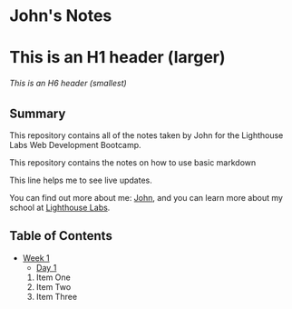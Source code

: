 # John's Notes
# This is an H1 header (larger)
###### This is an H6 header (smallest)

## Summary

This repository contains all of the notes taken by John for the Lighthouse Labs Web Development Bootcamp.

This repository contains the notes on how to use basic markdown

This line helps me to see live updates.

You can find out more about me: [John](https://github.com/JohnLowie4), and you can learn more about my school at [Lighthouse Labs](https://www.lighthouselabs.ca).

## Table of Contents
* [Week 1](Week_1)
  * [Day 1](Week_1/Day_1)
  1. Item One
  2. Item Two
  3. Item Three